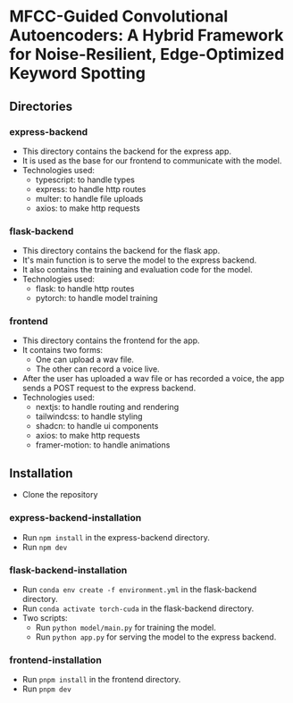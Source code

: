 # MFCC-Guided Convolutional Autoencoders: A Hybrid Framework for Noise-Resilient, Edge-Optimized Keyword Spotting

## Directories

### express-backend

- This directory contains the backend for the express app.
- It is used as the base for our frontend to communicate with the model.
- Technologies used:
  - typescript: to handle types
  - express: to handle http routes
  - multer: to handle file uploads
  - axios: to make http requests

### flask-backend

- This directory contains the backend for the flask app.
- It's main function is to serve the model to the express backend.
- It also contains the training and evaluation code for the model.
- Technologies used:
  - flask: to handle http routes
  - pytorch: to handle model training

### frontend

- This directory contains the frontend for the app.
- It contains two forms:
  - One can upload a wav file.
  - The other can record a voice live.
- After the user has uploaded a wav file or has recorded a voice, the app sends a POST request to the express backend.
- Technologies used:
  - nextjs: to handle routing and rendering
  - tailwindcss: to handle styling
  - shadcn: to handle ui components
  - axios: to make http requests
  - framer-motion: to handle animations

## Installation

- Clone the repository

### express-backend-installation

- Run `npm install` in the express-backend directory.
- Run `npm dev`

### flask-backend-installation

- Run `conda env create -f environment.yml` in the flask-backend directory.
- Run `conda activate torch-cuda` in the flask-backend directory.
- Two scripts:
  - Run `python model/main.py` for training the model.
  - Run `python app.py` for serving the model to the express backend.

### frontend-installation

- Run `pnpm install` in the frontend directory.
- Run `pnpm dev`
